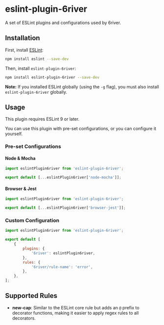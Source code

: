 # eslint-plugin-6river

A set of ESLint plugins and configurations used by 6river.

## Installation

First, install [ESLint](http://eslint.org):

```sh
npm install eslint --save-dev
```

Then, install `eslint-plugin-6river`:

```sh
npm install eslint-plugin-6river --save-dev
```

**Note:** If you installed ESLint globally (using the `-g` flag), you must also install
`eslint-plugin-6river` globally.

## Usage

This plugin requires ESLint 9 or later.

You can use this plugin with pre-set configurations, or you can configure it yourself.

### Pre-set Configurations

#### Node & Mocha

```js
import eslintPlugin6river from 'eslint-plugin-6river';

export default [...eslintPlugin6river['node-mocha']];
```

#### Browser & Jest

```js
import eslintPlugin6river from 'eslint-plugin-6river';

export default [...eslintPlugin6river['browser-jest']];
```

### Custom Configuration

```js
import eslintPlugin6river from 'eslint-plugin-6river';

export default [
	{
		plugins: {
			'6river': eslintPlugin6river,
		},
		rules: {
			'6river/rule-name': 'error',
		},
	},
];
```

## Supported Rules

- **new-cap**: Similar to the ESLint core rule but adds an `@` prefix to decorator functions, making
  it easier to apply regex rules to all decorators.
